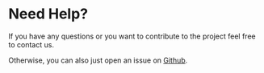 # Need Help?

If you have any questions or you want to contribute to the project feel free to contact us.

Otherwise, you can also just open an issue on [Github](https://github.com/zaanposni/vvspy/).
